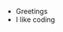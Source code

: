 - Greetings
- I like coding

<!---
MNavarro-9T/MNavarro-9T is a ✨ special ✨ repository because its `README.md` (this file) appears on your GitHub profile.
You can click the Preview link to take a look at your changes.
--->
